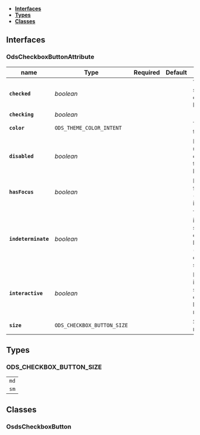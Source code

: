 * [**Interfaces**](#interfaces)
* [**Types**](#types)
* [**Classes**](#classes)

## Interfaces

### OdsCheckboxButtonAttribute
|name | Type | Required | Default | Description|
|---|---|:---:|---|---|
|**`checked`** | _boolean_ |  |  | The checked status of the checkbox button|
|**`checking`** | _boolean_ |  |  | |
|**`color`** | `ODS_THEME_COLOR_INTENT` |  |  | The color theme|
|**`disabled`** | _boolean_ |  |  | Prevent the user from clicking on the radio button|
|**`hasFocus`** | _boolean_ |  |  | Display a focus style (only if interactive)|
|**`indeterminate`** | _boolean_ |  |  | The indeterminate status of the checkbox button (override checked status)|
|**`interactive`** | _boolean_ |  |  | Display an interactive style when clicking or hovering the radio button|
|**`size`** | `ODS_CHECKBOX_BUTTON_SIZE` |  |  | Size of the radio button|

## Types

### ODS_CHECKBOX_BUTTON_SIZE
|  |
|:---:|
| `md` |
| `sm` |

## Classes

### OsdsCheckboxButton
